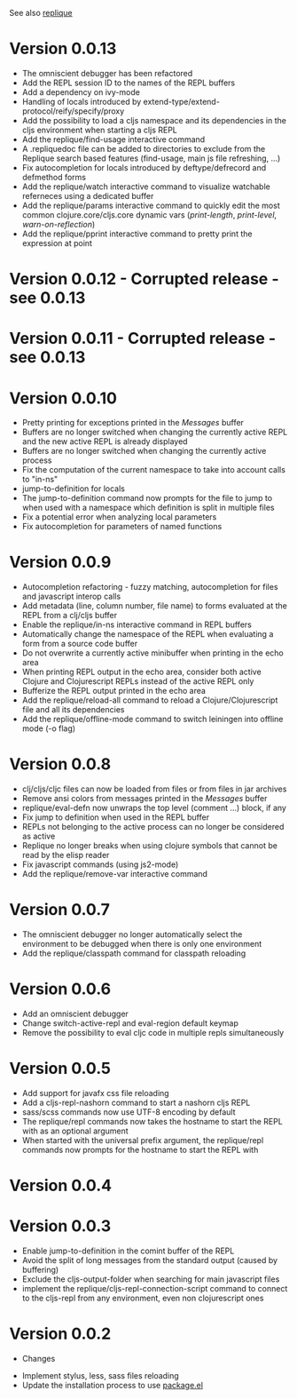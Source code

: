 See also [replique](https://github.com/EwenG/replique/blob/master/CHANGES.md)

# Version 0.0.13

- The omniscient debugger has been refactored
- Add the REPL session ID to the names of the REPL buffers
- Add a dependency on ivy-mode
- Handling of locals introduced by extend-type/extend-protocol/reify/specify/proxy
- Add the possibility to load a cljs namespace and its dependencies in the cljs environment when starting a cljs REPL 
- Add the replique/find-usage interactive command
- A .repliquedoc file can be added to directories to exclude from the Replique search based features (find-usage, main js file refreshing, ...)
- Fix autocompletion for locals introduced by deftype/defrecord and defmethod forms
- Add the replique/watch interactive command to visualize watchable referneces using a dedicated buffer
- Add the replique/params interactive command to quickly edit the most common clojure.core/cljs.core dynamic vars (*print-length*, *print-level*, *warn-on-reflection*)
- Add the replique/pprint interactive command to pretty print the expression at point

# Version 0.0.12 - Corrupted release - see 0.0.13

# Version 0.0.11 - Corrupted release - see 0.0.13

# Version 0.0.10

- Pretty printing for exceptions printed in the *Messages* buffer
- Buffers are no longer switched when changing the currently active REPL and the new active REPL is already displayed
- Buffers are no longer switched when changing the currently active process
- Fix the computation of the current namespace to take into account calls to "in-ns"
- jump-to-definition for locals
- The jump-to-definition command now prompts for the file to jump to when used with a namespace which definition is split in multiple files 
- Fix a potential error when analyzing local parameters
- Fix autocompletion for parameters of named functions 

# Version 0.0.9

- Autocompletion refactoring - fuzzy matching, autocompletion for files and javascript interop calls
- Add metadata (line, column number, file name) to forms evaluated at the REPL from a clj/cljs buffer
- Enable the replique/in-ns interactive command in REPL buffers
- Automatically change the namespace of the REPL when evaluating a form from a source code buffer 
- Do not overwrite a currently active minibuffer when printing in the echo area
- When printing REPL output in the echo area, consider both active Clojure and Clojurescript REPLs instead of the active REPL only
- Bufferize the REPL output printed in the echo area 
- Add the replique/reload-all command to reload a Clojure/Clojurescript file and all its dependencies
- Add the replique/offline-mode command to switch leiningen into offline mode (-o flag)

# Version 0.0.8

- clj/cljs/cljc files can now be loaded from files or from files in jar archives
- Remove ansi colors from messages printed in the *Messages* buffer
- replique/eval-defn now unwraps the top level (comment ...) block, if any
- Fix jump to definition when used in the REPL buffer
- REPLs not belonging to the active process can no longer be considered as active
- Replique no longer breaks when using clojure symbols that cannot be read by the elisp reader
- Fix javascript commands (using js2-mode)
- Add the replique/remove-var interactive command

# Version 0.0.7

- The omniscient debugger no longer automatically select the environment to be debugged when there is only one environment
- Add the replique/classpath command for classpath reloading

# Version 0.0.6

- Add an omniscient debugger
- Change switch-active-repl and eval-region default keymap
- Remove the possibility to eval cljc code in multiple repls simultaneously

# Version 0.0.5

- Add support for javafx css file reloading 
- Add a cljs-repl-nashorn command to start a nashorn cljs REPL
- sass/scss commands now use UTF-8 encoding by default 
- The replique/repl commands now takes the hostname to start the REPL with as an optional argument
- When started with the universal prefix argument, the replique/repl commands now prompts for the hostname to start the REPL with 

# Version 0.0.4

# Version 0.0.3

- Enable jump-to-definition in the comint buffer of the REPL
- Avoid the split of long messages from the standard output (caused by buffering)
- Exclude the cljs-output-folder when searching for main javascript files
- implement the replique/cljs-repl-connection-script command to connect to the cljs-repl
from any environment, even non clojurescript ones

# Version 0.0.2

* Changes

- Implement stylus, less, sass files reloading
- Update the installation process to use [package.el](https://www.emacswiki.org/emacs/ELPA)
